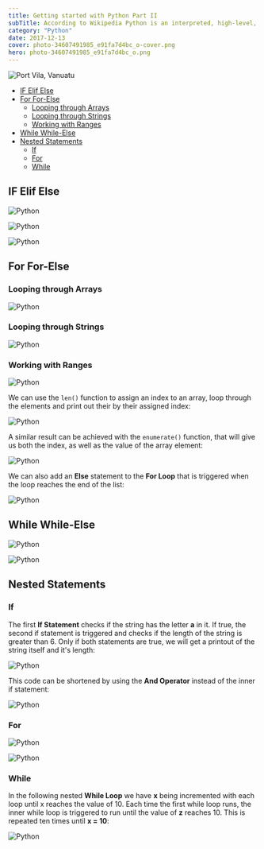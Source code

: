 ```yaml
---
title: Getting started with Python Part II
subTitle: According to Wikipedia Python is an interpreted, high-level, general-purpose programming language. And looking around, it seems to be everywhere - Machine Learning, Artificial Intelligence, Big Data Analysis all the way to Web Dev and Dev Ops.
category: "Python"
date: 2017-12-13
cover: photo-34607491985_e91fa7d4bc_o-cover.png
hero: photo-34607491985_e91fa7d4bc_o.png
---
```



![Port Vila, Vanuatu](./photo-34607491985_e91fa7d4bc_o.png)


<!-- TOC depthFrom:2 depthTo:4 -->

- [IF Elif Else](#if-elif-else)
- [For For-Else](#for-for-else)
  - [Looping through Arrays](#looping-through-arrays)
  - [Looping through Strings](#looping-through-strings)
  - [Working with Ranges](#working-with-ranges)
- [While While-Else](#while-while-else)
- [Nested Statements](#nested-statements)
  - [If](#if)
  - [For](#for)
  - [While](#while)

<!-- /TOC -->


## IF Elif Else


![Python](./python-basics_01.png)


![Python](./python-basics_02.png)


![Python](./python-basics_03.png)



## For For-Else

### Looping through Arrays


![Python](./python-basics_04.png)


### Looping through Strings


![Python](./python-basics_05.png)


### Working with Ranges


![Python](./python-basics_06.png)


We can use the `len()` function to assign an index to an array, loop through the elements and print out their by their assigned index:


![Python](./python-basics_07.png)


A similar result can be achieved with the `enumerate()` function, that will give us both the index, as well as the value of the array element:


![Python](./python-basics_08.png)


We can also add an __Else__ statement to the __For Loop__ that is triggered when the loop reaches the end of the list:


![Python](./python-basics_09.png)



## While While-Else


![Python](./python-basics_10.png)


![Python](./python-basics_11.png)



## Nested Statements

### If

The first __If Statement__ checks if the string has the letter __a__ in it. If true, the second if statement is triggered and checks if the length of the string is greater than 6. Only if both statements are true, we will get a printout of the string itself and it's length:


![Python](./python-basics_12.png)


This code can be shortened by using the __And Operator__ instead of the inner if statement:


![Python](./python-basics_13.png)


### For


![Python](./python-basics_14.png)

![Python](./python-basics_15.png)


### While

In the following nested __While Loop__ we have __x__ being incremented with each loop until x reaches the value of 10. Each time the first while loop runs, the inner while loop is triggered to run until the value of __z__ reaches 10. This is repeated ten times until __x = 10__:

![Python](./python-basics_16.png)



